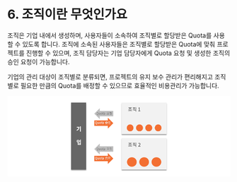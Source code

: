 # 6. 조직이란 무엇인가요

조직은 기업 내에서 생성하며, 사용자들이 소속하여 조직별로 할당받은 Quota를 사용할 수 있도록 합니다. 조직에 소속된 사용자들은 조직별로 할당받은 Quota에 맞춰 프로젝트를 진행할 수 있으며, 조직 담당자는 기업 담당자에게 Quota 요청 및 생성한 조직의 승인 요청이 가능합니다.

기업의 관리 대상이 조직별로 분류되면, 프로젝트의 유지 보수 관리가 편리해지고 조직별로 필요한 만큼의 Quota를 배정할 수 있으므로 효율적인 비용관리가 가능합니다.

![](.gitbook/assets/image%20%2814%29.png)

